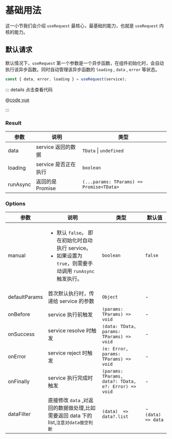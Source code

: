 # 基础用法

这一小节我们会介绍 `useRequest` 最核心，最基础的能力，也就是 `useRequest` 内核的能力。

## 默认请求

默认情况下，`useRequest` 第一个参数是一个异步函数，在组件初始化时，会自动执行该异步函数。同时自动管理该异步函数的 `loading` , `data` , `error` 等状态。

```js
const { data, error, loading } = useRequest(service);
```

<UseRequestDemo />

::: details 点击查看代码

@[code vue](@/useRequest/UseRequestDemo.vue)

:::

### Result

| 参数     | 说明                 | 类型                                     |
| -------- | -------------------- | ---------------------------------------- |
| data     | service 返回的数据   | `TData` \| `undefined`                   |
| loading  | service 是否正在执行 | `boolean`                                |
| runAsync | 返回的是 Promise     | `(...params: TParams) => Promise<TData>` |

### Options

| 参数          | 说明                                                                                                                              | 类型                                                 | 默认值              |
| ------------- | --------------------------------------------------------------------------------------------------------------------------------- | ---------------------------------------------------- | ------------------- |
| manual        | <ul><li> 默认 `false`。 即在初始化时自动执行 service。</li><li>如果设置为 `true`，则需要手动调用 `runAsync` 触发执行。 </li></ul> | `boolean`                                            | `false`             |
| defaultParams | 首次默认执行时，传递给 service 的参数                                                                                             | `Object`                                             | -                   |
| onBefore      | service 执行前触发                                                                                                                | `(params: TParams) => void`                          | -                   |
| onSuccess     | service resolve 时触发                                                                                                            | `(data: TData, params: TParams) => void`             | -                   |
| onError       | service reject 时触发                                                                                                             | `(e: Error, params: TParams) => void`                | -                   |
| onFinally     | service 执行完成时触发                                                                                                            | `(params: TParams, data?: TData, e?: Error) => void` | -                   |
| dataFilter    | 直接修改 `data` ,对返回的数据做处理,比如需要返回 data 下的 list,`注意对data做空判断`                                              | `(data)  => data?.list`                              | - `(data)  => data` |
